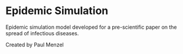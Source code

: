 # Epidemic Simulation

Epidemic simulation model developed for a pre-scientific paper on the spread of infectious diseases.

Created by Paul Menzel

